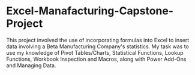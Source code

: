 # Excel-Manafacturing-Capstone-Project

This project involved the use of incorporating formulas into Excel to insert data involving a Beta Manufacturing Company's statistics. My task was to use my knowledge of Pivot Tables/Charts, Statistical Functions, Lookup Functions, Workbook Inspection and Macros, along with Power Add-Ons and Managing Data. 
